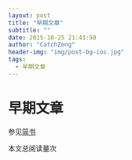 ```yaml
---
layout: post
title: "早期文章"
subtitle: ""
date: 2015-10-25 21:43:50
author: "CatchZeng"
header-img: "img/post-bg-ios.jpg"
tags:
  - 早期文章
---
```

<span id="busuanzi_container_page_pv"></span>

# 早期文章

参见[简书](https://www.jianshu.com/u/8a7c6a927178)


<span id="busuanzi_container_page_pv">
本文总阅读量<span id="busuanzi_value_page_pv"></span>次
</span>